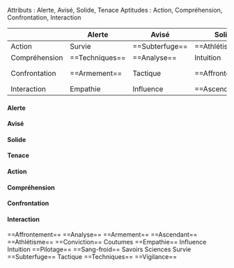 Attributs : Alerte, Avisé, Solide, Tenace
Aptitudes : Action, Compréhension, Confrontation, Interaction

| |Alerte|Avisé|Solide|Tenace|
|---|---|---|---|---|
|Action|Survie|==Subterfuge==|==Athlétisme==|Vigilance|
|Compréhension|==Techniques==|==Analyse==|Intuition|Savoirs|
|Confrontation|==Armement==|Tactique|==Affrontement==|==Sang-froid==|
|Interaction|Empathie|Influence|==Ascendant==|Conviction|

#### Alerte
#### Avisé
#### Solide
#### Tenace

#### Action
#### Compréhension
#### Confrontation
#### Interaction

==Affrontement==
==Analyse==
==Armement==
==Ascendant==
==Athlétisme==
==Conviction==
Coutumes
==Empathie==
Influence
Intuition
==Pilotage==
==Sang-froid==
Savoirs
Sciences
Survie
==Subterfuge==
Tactique
==Techniques==
==Vigilance==
